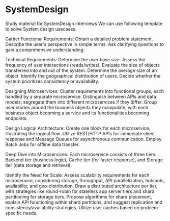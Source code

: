 # SystemDesign
Study material for SystemDesign interviews
We can use following template to solve System design usecases.

Gather Functional Requirements:
  Obtain a detailed problem statement.
  Describe the user's perspective in simple terms.
  Ask clarifying questions to gain a comprehensive understanding.
  
Technical Requirements:
  Determine the user base size.
  Assess the frequency of user interactions (reads/writes).
  Evaluate the size of objects transferred into and out of the system.
  Determine the average size of an object.
  Identify the geographical distribution of users.
  Decide whether the system prioritizes consistency or availability.
  
Designing Microservices:
  Cluster requirements into functional groups, each handled by a separate microservice.
  Distinguish between APIs and data models; segregate them into different microservices if they differ.
  Group user stories around the business objects they manipulate, with each business object becoming a service and its functionalities becoming endpoints.
  
Design Logical Architecture:
  Create one block for each microservice, illustrating the logical flow.
  Utilize REST/HTTP APIs for immediate client response and Message Queues for asynchronous communication.
  Employ Batch Jobs for offline data transfer.
  
Deep Dive into Microservices:
  Each microservice consists of three tiers: Backend tier (business logic), Cache tier (for faster response), and Storage tier (data storage and retrieval).
  
Identify the Need for Scale:
  Assess scalability requirements for each microservice, considering storage, throughput, API parallelization, hotspots, availability, and geo-distribution.
  Draw a distributed architecture per tier, with strategies like round-robin for stateless app server tiers and shard partitioning for storage tiers.
  Propose algorithms for shard placement, explain API functioning within shard partitions, and suggest replication and consistency/availability strategies.
  Utilize user caches based on problem-specific needs.
